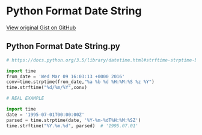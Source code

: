 # Python Format Date String

[View original Gist on GitHub](https://gist.github.com/Integralist/06afe9a193413593f630b357a898d1c5)

## Python Format Date String.py

```python
# https://docs.python.org/3.5/library/datetime.html#strftime-strptime-behavior

import time
from_date = 'Wed Mar 09 16:03:13 +0000 2016'
conv=time.strptime(from_date,"%a %b %d %H:%M:%S %z %Y")
time.strftime("%d/%m/%Y",conv)

# REAL EXAMPLE

import time
date = '1995-07-01T00:00:00Z'
parsed = time.strptime(date, '%Y-%m-%dT%H:%M:%SZ')
time.strftime("%Y.%m.%d", parsed)  # '1995.07.01'
```

